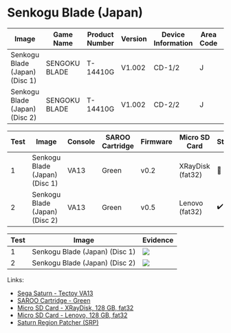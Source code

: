 # Senkogu Blade (Japan)

| Image                          | Game Name     | Product Number | Version | Device Information | Area Code | Peripheral Code |
| ------------------------------ | ------------- | -------------- | ------- | ------------------ | --------- | --------------- |
| Senkogu Blade (Japan) (Disc 1) | SENGOKU BLADE | T-14410G       | V1.002  | CD-1/2             | J         | J               |
| Senkogu Blade (Japan) (Disc 2) | SENGOKU BLADE | T-14410G       | V1.002  | CD-2/2             | J         | J               |

| Test | Image                          | Console | SAROO Cartridge | Firmware | Micro SD Card    | Status             | Time Played |
| ---- | ------------------------------ | ------- | --------------- | -------- | ---------------- | ------------------ | ----------- |
| 1    | Senkogu Blade (Japan) (Disc 1) | VA13    | Green           | v0.2     | XRayDisk (fat32) | :100:              | 35 minutes  |
| 2    | Senkogu Blade (Japan) (Disc 2) | VA13    | Green           | v0.5     | Lenovo (fat32)   | :heavy_check_mark: | 17 minutes  |

| Test | Image                          | Evidence                                                                                         |
| ---- | ------------------------------ | ------------------------------------------------------------------------------------------------ |
| 1    | Senkogu Blade (Japan) (Disc 1) | [![](https://img.youtube.com/vi/9ZbirZRbd9M/0.jpg)](https://www.youtube.com/watch?v=9ZbirZRbd9M) |
| 2    | Senkogu Blade (Japan) (Disc 2) | [![](https://img.youtube.com/vi/OX_KjhTjc6A/0.jpg)](https://www.youtube.com/watch?v=OX_KjhTjc6A) |

Links:

- [Sega Saturn - Tectoy VA13](../../../../Info/Consoles/VA13/README.md)
- [SAROO Cartridge - Green](../../../../Info/Cartridges/RetroGameParadiseStore/1.32F/README.md)
- [Micro SD Card - XRayDisk, 128 GB, fat32](../../../../Info/SdCards/XRayDisk/128GB/fat32/README.md)
- [Micro SD Card - Lenovo, 128 GB, fat32](../../../../Info/SdCards/Lenovo/128GB/fat32/README.md)
- [Saturn Region Patcher (SRP)](https://segaxtreme.net/resources/saturn-region-patcher.81/download)
